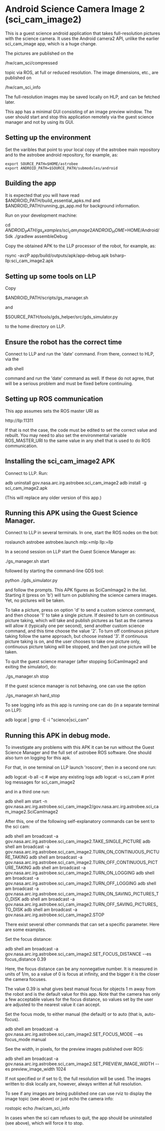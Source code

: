 # Android Science Camera Image 2 (sci_cam_image2)

This is a guest science android application that takes full-resolution
pictures with the science camera. It uses the Android camera2 API,
unlike the earlier sci_cam_image app, which is a huge change.

The pictures are published on the

  /hw/cam_sci/compressed

topic via ROS, at full or reduced resolution. The image dimensions,
etc., are published on

  /hw/cam_sci_info

The full-resolution images may be saved locally on HLP, and can be fetched
later. 

This app has a minimal GUI consisting of an image preview window. The
user should start and stop this application remotely via the guest
science manager and not by using its GUI.

## Setting up the environment

Set the varibles that point to your local copy of the astrobee main 
repository and to the astrobee android repository, for example, as:

    export SOURCE_PATH=$HOME/astrobee
    export ANDROID_PATH=$SOURCE_PATH/submodules/android

## Building the app

It is expected that you will have read $ANDROID_PATH/build_essential_apks.md 
and $ANDROID_PATH/running_gs_app.md for background information.

Run on your development machine:

  cd $ANDROID_PATH/gs_examples/sci_cam_image2
  ANDROID_HOME=$HOME/Android/Sdk ./gradlew assembleDebug

Copy the obtained APK to the LLP processor of the robot, for example, as:

  rsync -avzP app/build/outputs/apk/app-debug.apk bsharp-llp:sci_cam_image2.apk

## Setting up some tools on LLP

Copy 

  $ANDROID_PATH/scripts/gs_manager.sh 

and

  $SOURCE_PATH/tools/gds_helper/src/gds_simulator.py

to the home directory on LLP.

## Ensure the robot has the correct time

Connect to LLP and run the 'date' command. From there, connect to HLP,
via the

  adb shell

command and run the 'date' command as well. If these do not agree, that
will be a serious problem and must be fixed before continuiing.

## Setting up ROS communication

This app assumes sets the ROS master URI as 

  http://llp:11311 

If that is not the case, the code must be edited to set the correct value
and rebuilt. You may need to also set the environmental variable
ROS_MASTER_URI to the same value in any shell that is used to do ROS
communication.

## Installing the sci_cam_image2 APK

Connect to LLP. Run:

  adb uninstall gov.nasa.arc.irg.astrobee.sci_cam_image2
  adb install -g sci_cam_image2.apk

(This will replace any older version of this app.)

## Running this APK using the Guest Science Manager.

Connect to LLP in several terminals. In one, start the ROS nodes on the bot:

  roslaunch astrobee astrobee.launch mlp:=mlp llp:=llp

In a second session on LLP start the Guest Science Manager as:

  ./gs_manager.sh start

followed by starting the command-line GDS tool:

  python ./gds_simulator.py

and follow the prompts. This APK figures as SciCamImage2 in the
list. Starting it (press on 'b') will turn on publishing the science
camera images. Yet, no pictures will be taken. 

To take a picture, press on option 'd' to send a custom science
command, and then choose '1' to take a single picture. If desired to
turn on continuous picture taking, which will take and publish
pictures as fast as the camera will allow it (typically one per
second), send another custom science command, and this time choose the
value '2'. To turn off continuous picture taking follow the same
approach, but choose instead '3'. If continuous picture taking is on,
and the user chooses to take one picture only, continuous picture
taking will be stopped, and then just one picture will be taken.

To quit the guest science manager (after stopping SciCamImage2 and
exiting the simulator), do:

  ./gs_manager.sh stop

If the guest science manager is not behaving, one can use the option

  ./gs_manager.sh  hard_stop

To see logging info as this app is running one can do (in a separate
terminal on LLP):

  adb logcat | grep -E -i "science|sci_cam"

## Running this APK in debug mode. 

To investigate any problems with this APK it can be run without the
Guest Science Manager and the full set of astrobee ROS software. One
should also turn on logging for this apk. 

For that, in one terminal on LLP launch 'roscore', then in a second
one run:

  adb logcat -b all -c   # wipe any existing logs
  adb logcat -s sci_cam  # print log messages for sci_cam_image2

and in a third one run:

  adb shell am start -n gov.nasa.arc.irg.astrobee.sci_cam_image2/gov.nasa.arc.irg.astrobee.sci_cam_image2.SciCamImage2

After this, one of the following self-explanatory commands can be sent
to the sci cam:

  adb shell am broadcast -a gov.nasa.arc.irg.astrobee.sci_cam_image2.TAKE_SINGLE_PICTURE
  adb shell am broadcast -a gov.nasa.arc.irg.astrobee.sci_cam_image2.TURN_ON_CONTINUOUS_PICTURE_TAKING
  adb shell am broadcast -a gov.nasa.arc.irg.astrobee.sci_cam_image2.TURN_OFF_CONTINUOUS_PICTURE_TAKING
  adb shell am broadcast -a gov.nasa.arc.irg.astrobee.sci_cam_image2.TURN_ON_LOGGING
  adb shell am broadcast -a gov.nasa.arc.irg.astrobee.sci_cam_image2.TURN_OFF_LOGGING
  adb shell am broadcast -a gov.nasa.arc.irg.astrobee.sci_cam_image2.TURN_ON_SAVING_PICTURES_TO_DISK
  adb shell am broadcast -a gov.nasa.arc.irg.astrobee.sci_cam_image2.TURN_OFF_SAVING_PICTURES_TO_DISK
  adb shell am broadcast -a gov.nasa.arc.irg.astrobee.sci_cam_image2.STOP

There exist several other commands that can set a specific
parameter. Here are some examples.

Set the focus distance:

  adb shell am broadcast -a gov.nasa.arc.irg.astrobee.sci_cam_image2.SET_FOCUS_DISTANCE --es focus_distance 0.39

Here, the focus distance can be any nonnegative number. It is measured
in units of 1/m, so a value of 0 is focus at infinity, and the bigger
it is the closer the camera focuses.

The value 0.39 is what gives best manual focus for objects 1 m away
from the robot and is the default value for this app. Note that the
camera has only a few acceptable values for the focus distance, so
values set by the user are adjusted to the nearest value it can
accept.

Set the focus mode, to either manual (the default) or to auto (that
is, auto-focus).

  adb shell am broadcast -a gov.nasa.arc.irg.astrobee.sci_cam_image2.SET_FOCUS_MODE --es focus_mode manual

See the width, in pixels, for the preview images published over ROS:

  adb shell am broadcast -a gov.nasa.arc.irg.astrobee.sci_cam_image2.SET_PREVIEW_IMAGE_WIDTH --es preview_image_width 1024

If not specified or if set to 0, the full resolution will be used. The
images written to disk locally are, however, always written at full
resolution.

To see if any images are being published one can use rviz to display 
the image topic (see above) or just echo the camera info:

  rostopic echo /hw/cam_sci_info

In cases when the sci cam refuses to quit, the app should be
uninstalled (see above), which will force it to stop.

